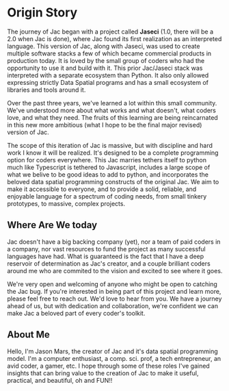 # Origin Story

The journey of Jac began with a project called **Jaseci** (1.0, there will be a 2.0 when Jac is done), where Jac found its first realization as an interpreted language. This version of Jac, along with Jaseci, was used to create multiple software stacks a few of which became commercial products in production today. It is loved by the small group of coders who had the opportunity to use it and build with it. This prior Jac/Jaseci stack was interpreted with a separate ecosystem than Python. It also only allowed expressing strictly Data Spatial programs and has a small ecosystem of libraries and tools around it.

Over the past three years, we've learned a lot within this small community. We've understood more about what works and what doesn't, what coders love, and what they need. The fruits of this learning are being reincarnated in this new more ambitious (what I hope to be the final major revised) version of Jac.

The scope of this iteration of Jac is massive, but with discipline and hard work I know it will be realized. It's designed to be a complete programming option for coders everywhere. This Jac marries tethers itself to python much like Typescript is tethered to Javascript, includes a large scope of what we belive to be good ideas to add to python, and incorporates the beloved data spatial programming constructs of the original Jac. We aim to make it accessible to everyone, and to provide a solid, reliable, and enjoyable language for a spectrum of coding needs, from small tinkery prototypes, to massive, complex projects.

## Where Are We today

Jac doesn't have a big backing company (yet), nor a team of paid coders in a company, nor vast resources to fund the project as many successful languages have had. What is guaranteed is the fact that I have a deep reservoir of determination as Jac's creator, and a couple brilliant coders around me who are commited to the vision and excited to see where it goes.

We're very open and welcoming of anyone who might be open to catching the Jac bug. If you're interested in being part of this project and learn more, please feel free to reach out. We'd love to hear from you. We have a journey ahead of us, but with dedication and collaboration, we're confident we can make Jac a beloved part of every coder's toolkit.

## About Me

Hello, I'm Jason Mars, the creator of Jac and it's data spatial programming model. I'm a computer enthusiast, a comp. sci. prof, a tech entrepreneur, an avid coder, a gamer, etc. I hope through some of these roles I've gained insights that can bring value to the creation of Jac to make it useful, practical, and beautiful, oh and FUN!!